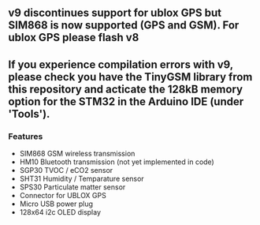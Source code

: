 ﻿## v9 discontinues support for ublox GPS but SIM868 is now supported (GPS and GSM). For ublox GPS please flash v8

## If you experience compilation errors with v9, please check you have the TinyGSM library from this repository and acticate the 128kB memory option for the STM32 in the Arduino IDE (under 'Tools').

### Features
- SIM868 GSM wireless transmission
- HM10 Bluetooth transmission (not yet implemented in code)
- SGP30 TVOC / eCO2 sensor
- SHT31 Humidity / Temparature sensor
- SPS30 Particulate matter sensor
- Connector for UBLOX GPS
- Micro USB power plug
- 128x64 i2c OLED display

